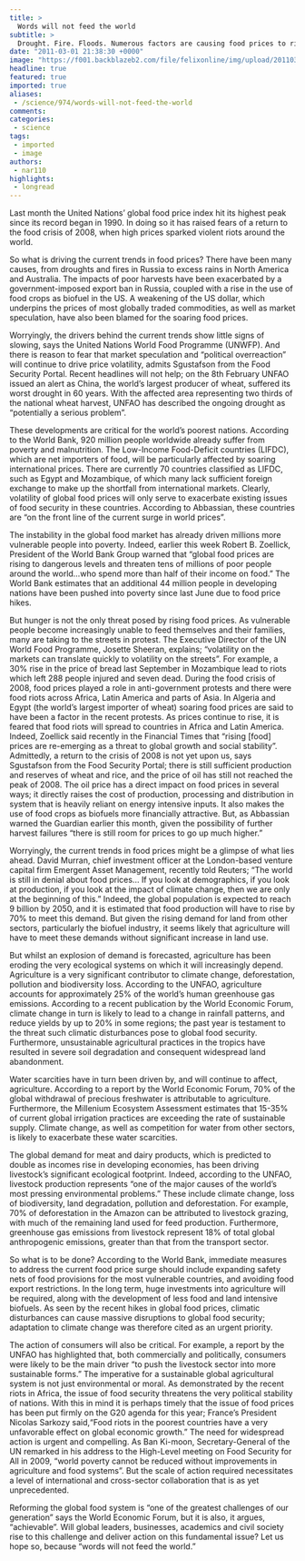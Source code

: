 ```yaml
---
title: >
  Words will not feed the world
subtitle: >
  Drought. Fire. Floods. Numerous factors are causing food prices to rise. Is this the start of another global food crisis?
date: "2011-03-01 21:38:30 +0000"
image: "https://f001.backblazeb2.com/file/felixonline/img/upload/201103012134-ks607-rainfore.jpg"
headline: true
featured: true
imported: true
aliases:
 - /science/974/words-will-not-feed-the-world
comments:
categories:
 - science
tags:
 - imported
 - image
authors:
 - nar110
highlights:
 - longread
---
```


Last month the United Nations’ global food price index hit its highest peak since its record began in 1990. In doing so it has raised fears of a return to the food crisis of 2008, when high prices sparked violent riots around the world.

So what is driving the current trends in food prices? There have been many causes, from droughts and fires in Russia to excess rains in North America and Australia. The impacts of poor harvests have been exacerbated by a government-imposed export ban in Russia, coupled with a rise in the use of food crops as biofuel in the US. A weakening of the US dollar, which underpins the prices of most globally traded commodities, as well as market speculation, have also been blamed for the soaring food prices.

Worryingly, the drivers behind the current trends show little signs of slowing, says the United Nations World Food Programme (UNWFP). And there is reason to fear that market speculation and “political overreaction” will continue to drive price volatility, admits Sgustafson from the Food Security Portal. Recent headlines will not help; on the 8th February UNFAO issued an alert as China, the world’s largest producer of wheat, suffered its worst drought in 60 years. With the affected area representing two thirds of the national wheat harvest, UNFAO has described the ongoing drought as “potentially a serious problem”.

These developments are critical for the world’s poorest nations. According to the World Bank, 920 million people worldwide already suffer from poverty and malnutrition. The Low-Income Food-Deficit countries (LIFDC), which are net importers of food, will be particularly affected by soaring international prices. There are currently 70 countries classified as LIFDC, such as Egypt and Mozambique, of which many lack sufficient foreign exchange to make up the shortfall from international markets. Clearly, volatility of global food prices will only serve to exacerbate existing issues of food security in these countries. According to Abbassian, these countries are “on the front line of the current surge in world prices”.

The instability in the global food market has already driven millions more vulnerable people into poverty. Indeed, earlier this week Robert B. Zoellick, President of the World Bank Group warned that “global food prices are rising to dangerous levels and threaten tens of millions of poor people around the world…who spend more than half of their income on food.” The World Bank estimates that an additional 44 million people in developing nations have been pushed into poverty since last June due to food price hikes.

But hunger is not the only threat posed by rising food prices. As vulnerable people become increasingly unable to feed themselves and their families, many are taking to the streets in protest. The Executive Director of the UN World Food Programme, Josette Sheeran, explains; “volatility on the markets can translate quickly to volatility on the streets”. For example, a 30% rise in the price of bread last September in Mozambique lead to riots which left 288 people injured and seven dead. During the food crisis of 2008, food prices played a role in anti-government protests and there were food riots across Africa, Latin America and parts of Asia. In Algeria and Egypt (the world’s largest importer of wheat) soaring food prices are said to have been a factor in the recent protests. As prices continue to rise, it is feared that food riots will spread to countries in Africa and Latin America. Indeed, Zoellick said recently in the Financial Times that “rising [food] prices are re-emerging as a threat to global growth and social stability”. Admittedly, a return to the crisis of 2008 is not yet upon us, says Sgustafson from the Food Security Portal; there is still sufficient production and reserves of wheat and rice, and the price of oil has still not reached the peak of 2008. The oil price has a direct impact on food prices in several ways; it directly raises the cost of production, processing and distribution in system that is heavily reliant on energy intensive inputs. It also makes the use of food crops as biofuels more financially attractive. But, as Abbassian warned the Guardian earlier this month, given the possibility of further harvest failures “there is still room for prices to go up much higher.”

Worryingly, the current trends in food prices might be a glimpse of what lies ahead. David Murran, chief investment officer at the London-based venture capital firm Emergent Asset Management, recently told Reuters; “The world is still in denial about food prices... If you look at demographics, if you look at production, if you look at the impact of climate change, then we are only at the beginning of this.” Indeed, the global population is expected to reach 9 billion by 2050, and it is estimated that food production will have to rise by 70% to meet this demand. But given the rising demand for land from other sectors, particularly the biofuel industry, it seems likely that agriculture will have to meet these demands without significant increase in land use.

But whilst an explosion of demand is forecasted, agriculture has been eroding the very ecological systems on which it will increasingly depend. Agriculture is a very significant contributor to climate change, deforestation, pollution and biodiversity loss. According to the UNFAO, agriculture accounts for approximately 25% of the world’s human greenhouse gas emissions. According to a recent publication by the World Economic Forum, climate change in turn is likely to lead to a change in rainfall patterns, and reduce yields by up to 20% in some regions; the past year is testament to the threat such climatic disturbances pose to global food security. Furthermore, unsustainable agricultural practices in the tropics have resulted in severe soil degradation and consequent widespread land abandonment.

Water scarcities have in turn been driven by, and will continue to affect, agriculture. According to a report by the World Economic Forum, 70% of the global withdrawal of precious freshwater is attributable to agriculture. Furthermore, the Millenium Ecosystem Assessment estimates that 15-35% of current global irrigation practices are exceeding the rate of sustainable supply. Climate change, as well as competition for water from other sectors, is likely to exacerbate these water scarcities.

The global demand for meat and dairy products, which is predicted to double as incomes rise in developing economies, has been driving livestock’s significant ecological footprint. Indeed, according to the UNFAO, livestock production represents “one of the major causes of the world’s most pressing environmental problems.” These include climate change, loss of biodiversity, land degradation, pollution and deforestation. For example, 70% of deforestation in the Amazon can be attributed to livestock grazing, with much of the remaining land used for feed production. Furthermore, greenhouse gas emissions from livestock represent 18% of total global anthropogenic emissions, greater than that from the transport sector.

So what is to be done? According to the World Bank, immediate measures to address the current food price surge should include expanding safety nets of food provisions for the most vulnerable countries, and avoiding food export restrictions. In the long term, huge investments into agriculture will be required, along with the development of less food and land intensive biofuels. As seen by the recent hikes in global food prices, climatic disturbances can cause massive disruptions to global food security; adaptation to climate change was therefore cited as an urgent priority.

The action of consumers will also be critical. For example, a report by the UNFAO has highlighted that, both commercially and politically, consumers were likely to be the main driver “to push the livestock sector into more sustainable forms.” The imperative for a sustainable global agricultural system is not just environmental or moral. As demonstrated by the recent riots in Africa, the issue of food security threatens the very political stability of nations. With this in mind it is perhaps timely that the issue of food prices has been put firmly on the G20 agenda for this year; France’s President Nicolas Sarkozy said,“Food riots in the poorest countries have a very unfavorable effect on global economic growth.” The need for widespread action is urgent and compelling. As Ban Ki-moon, Secretary-General of the UN remarked in his address to the High-Level meeting on Food Security for All in 2009, “world poverty cannot be reduced without improvements in agriculture and food systems”. But the scale of action required necessitates a level of international and cross-sector collaboration that is as yet unprecedented.

Reforming the global food system is “one of the greatest challenges of our generation” says the World Economic Forum, but it is also, it argues, “achievable”. Will global leaders, businesses, academics and civil society rise to this challenge and deliver action on this fundamental issue? Let us hope so, because “words will not feed the world.”
